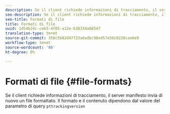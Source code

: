```yaml
---
description: Se il client richiede informazioni di tracciamento, il server manifesto invia di nuovo un file formattato. Il suo formato e il suo contenuto dipendono dal valore del parametro query pttrackingversion
seo-description: Se il client richiede informazioni di tracciamento, il server manifesto invia di nuovo un file formattato. Il suo formato e il suo contenuto dipendono dal valore del parametro query pttrackingversion
seo-title: Formati di file
title: Formati di file
uuid: 1d54b24c-ceb3-4f05-a12e-b38334a68547
translation-type: tm+mt
source-git-commit: 358c5b02d47f23a6adbc98e457e56c8220cae6e9
workflow-type: tm+mt
source-wordcount: '86'
ht-degree: 0%

---
```



# Formati di file {#file-formats}

Se il client richiede informazioni di tracciamento, il server manifesto invia di nuovo un file formattato. Il formato e il contenuto dipendono dal valore del parametro di query `pttrackingversion`